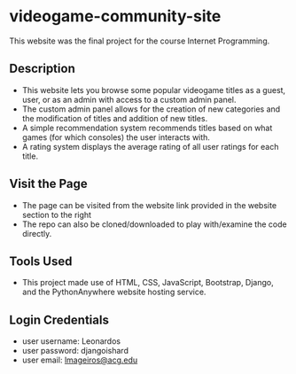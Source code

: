 ﻿# videogame-community-site
This website was the final project for the course Internet Programming.
## Description
- This website lets you browse some popular videogame titles as a guest, user, or as an admin with access to a custom admin panel.
- The custom admin panel allows for the creation of new categories and the modification of titles and addition of new titles. 
- A simple recommendation system recommends titles based on what games (for which consoles) the user interacts with.
- A rating system displays the average rating of all user ratings for each title.
## Visit the Page
- The page can be visited from the website link provided in the website section to the right
- The repo can also be cloned/downloaded to play with/examine the code directly.
## Tools Used
- This project made use of HTML, CSS, JavaScript, Bootstrap, Django, and the PythonAnywhere website hosting service.
  
## Login Credentials
- user username:  Leonardos
- user password:  djangoishard
- user email:     lmageiros@acg.edu    
